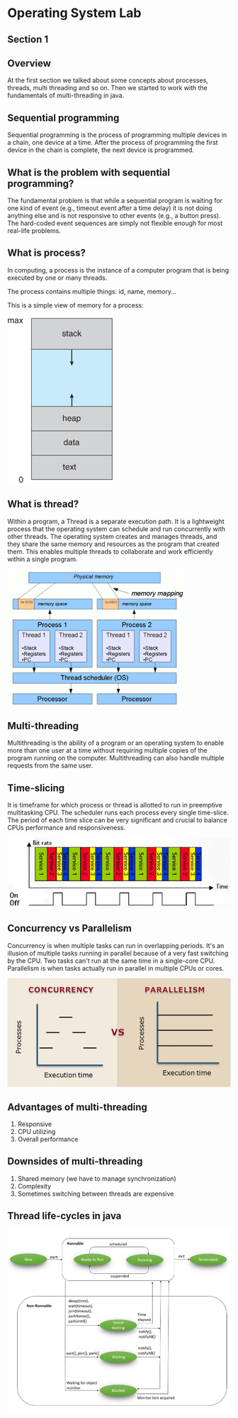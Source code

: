 # Operating System Lab

## Section 1


## Overview
At the first section we talked about some concepts about processes, threads, multi threading and so on.
Then we started to work with the fundamentals of multi-threading in java.

## Sequential programming
Sequential programming is the process of programming multiple devices in a chain,
one device at a time. After the process of programming the first device in the chain
is complete, the next device is programmed.

## What is the problem with sequential programming?
The fundamental problem is that while a sequential program is waiting for one kind of event
(e.g., timeout event after a time delay) it is not doing anything else and is not responsive
to other events (e.g., a button press). The hard-coded event sequences are simply not flexible
enough for most real-life problems.

## What is process?
In computing, a process is the instance of a computer program that is being executed
by one or many threads.

The process contains multiple things: id, name, memory...

This is a simple view of memory for a process:

![](./assets/process-mem.png)

## What is thread?

Within a program, a Thread is a separate execution path. It is a lightweight
process that the operating system can schedule and run concurrently with other threads.
The operating system creates and manages threads, and they share the same memory and
resources as the program that created them. This enables multiple threads to collaborate
and work efficiently within a single program.

![](./assets/process-and-thread-mem.png)

## Multi-threading
Multithreading is the ability of a program or an operating system to enable more
than one user at a time without requiring multiple copies of the program running on the
computer. Multithreading can also handle multiple requests from the same user.

## Time-slicing
It is timeframe for which process or thread is allotted to run in preemptive multitasking CPU.
The scheduler runs each process every single time-slice. The period of each time slice
can be very significant and crucial to balance CPUs performance and responsiveness.

![](./assets/time-slicing.png)

## Concurrency vs Parallelism

Concurrency is when multiple tasks can run in overlapping periods.
It's an illusion of multiple tasks running in parallel because of a very fast
switching by the CPU. Two tasks can't run at the same time in a single-core CPU.
Parallelism is when tasks actually run in parallel in multiple CPUs or cores.

![](./assets/concurrency-vs-parallelism.png)

## Advantages of multi-threading

1. Responsive
2. CPU utilizing
3. Overall performance

## Downsides of multi-threading

1. Shared memory (we have to manage synchronization)
2. Complexity
3. Sometimes switching between threads are expensive

## Thread life-cycles in java

![](./assets/thread-life-cycle.png)


